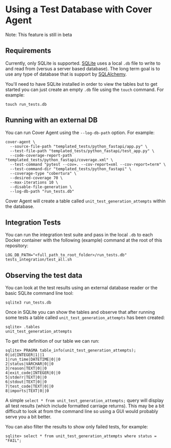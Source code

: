 # Using a Test Database with Cover Agent
Note: This feature is still in beta

## Requirements
Currently, only SQLite is supported. [SQLite](https://www.sqlite.org/) uses a local `.db` file to write to and read from (versus a server based database). The long term goal is to use any type of database that is support by [SQLAlchemy](https://www.sqlalchemy.org/).

You'll need to have SQLite installed in order to view the tables but to get started you can just create an empty `.db` file using the `touch` command. For example:
```
touch run_tests.db
```

## Running with an external DB
You can run Cover Agent using the `--log-db-path` option. For example:
```
cover-agent \
  --source-file-path "templated_tests/python_fastapi/app.py" \
  --test-file-path "templated_tests/python_fastapi/test_app.py" \
  --code-coverage-report-path "templated_tests/python_fastapi/coverage.xml" \
  --test-command "pytest --cov=. --cov-report=xml --cov-report=term" \
  --test-command-dir "templated_tests/python_fastapi" \
  --coverage-type "cobertura" \
  --desired-coverage 70 \
  --max-iterations 10 \
  --disable-file-generation \
  --log-db-path "run_tests.db"
```

Cover Agent will create a table called `unit_test_generation_attempts` within the database.

## Integration Tests
You can run the integration test suite and pass in the local `.db` to each Docker container with the following (example) command at the root of this repository:
```
LOG_DB_PATH="<full_path_to_root_folder>/run_tests.db" tests_integration/test_all.sh
```

## Observing the test data
You can look at the test results using an external database reader or the basic SQLite command line tool:
```
sqlite3 run_tests.db
```

Once in SQLite you can show the tables and observe that after running some tests a table called `unit_test_generation_attempts` has been created:
```
sqlite> .tables
unit_test_generation_attempts
```

To get the definition of our table we can run:
```
sqlite> PRAGMA table_info(unit_test_generation_attempts);
0|id|INTEGER|1||1
1|run_time|DATETIME|0||0
2|status|VARCHAR|0||0
3|reason|TEXT|0||0
4|exit_code|INTEGER|0||0
5|stderr|TEXT|0||0
6|stdout|TEXT|0||0
7|test_code|TEXT|0||0
8|imports|TEXT|0||0
```

A simple `select * from unit_test_generation_attempts;` query will display all test results (which include formatted carriage returns). This may be a bit difficult to look at from the command line so using a GUI would probably serve you a bit better.

You can also filter the results to show only failed tests, for example:
```
sqlite> select * from unit_test_generation_attempts where status = "FAIL";
```